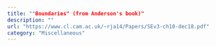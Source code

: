 ```yaml
---
title: ""Boundaries" (from Anderson's book)"
description: ""
url: "https://www.cl.cam.ac.uk/~rja14/Papers/SEv3-ch10-dec18.pdf"
category: "Miscellaneous"
---
```

